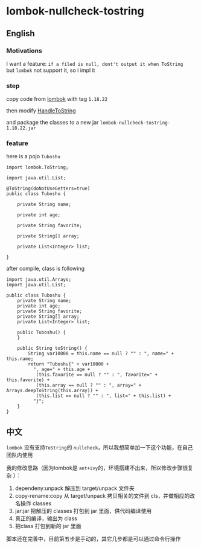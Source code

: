 # lombok-nullcheck-tostring

## English

### Motivations
I want a feature: `if a filed is null, dont't output it when ToString`  
but `lombok` not support it, so i impl it

### step
copy code from [lombok](https://github.com/projectlombok/lombok) with tag `1.18.22`

then modify [HandleToString](compile/src/main/java/lombok/javac/handlers/HandleToString.java)

and package the classes to a new jar `lombok-nullcheck-tostring-1.18.22.jar`

### feature
here is a pojo `Tuboshu`
```
import lombok.ToString;

import java.util.List;

@ToString(doNotUseGetters=true)
public class Tuboshu {

    private String name;

    private int age;

    private String favorite;

    private String[] array;

    private List<Integer> list;

}
```

after compile, class is following
```
import java.util.Arrays;
import java.util.List;

public class Tuboshu {
    private String name;
    private int age;
    private String favorite;
    private String[] array;
    private List<Integer> list;

    public Tuboshu() {
    }

    public String toString() {
        String var10000 = this.name == null ? "" : ", name=" + this.name;
        return "Tuboshu{" + var10000 + 
          ", age=" + this.age + 
           (this.favorite == null ? "" : ", favorite=" + this.favorite) +
           (this.array == null ? "" : ", array=" + Arrays.deepToString(this.array)) + 
           (this.list == null ? "" : ", list=" + this.list) + 
          "}";
    }
}
```

## 中文
`lombok` 没有支持`ToString`的 `nullcheck`，所以我想简单加一下这个功能，在自己团队内使用

我的修改思路（因为lombok是 `ant+ivy`的，环境搭建不出来，所以修改步骤很复杂 ）：  

1. dependeny:unpack 解压到 target/unpack 文件夹
2. copy-rename:copy  从 target/unpack 拷贝相关的文件到 cls，并做相应的改名操作 classes
3. jar:jar 把解压的 classes 打包到 jar 里面，供代码编译使用
4. 真正的编译，输出为 class
5. 把class 打包到新的 jar 里面

脚本还在完善中，目前第五步是手动的，其它几步都是可以通过命令行操作
